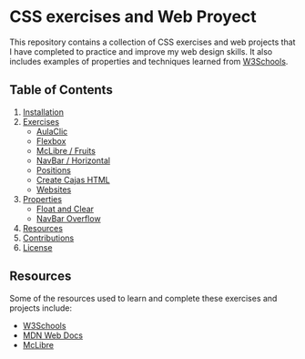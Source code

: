 # CSS exercises and Web Proyect

This repository contains a collection of CSS exercises and web projects that I have completed to practice and improve my web design skills. 
It also includes examples of properties and techniques learned from [W3Schools](https://www.w3schools.com/).

## Table of Contents

1. [Installation](#installation)
2. [Exercises](#exercises)
    - [AulaClic](#aulaclic)
    - [Flexbox](#flexbox)
    - [McLibre / Fruits](#mclibre--fruits)
    - [NavBar / Horizontal](#navbar--horizontal)
    - [Positions](#positions)
    - [Create Cajas HTML](#create-cajas-html)
    - [Websites](#websites)
3. [Properties](#properties)
    - [Float and Clear](#float-and-clear)
    - [NavBar Overflow](#navbar-overflow)
4. [Resources](#resources)
5. [Contributions](#contributions)
6. [License](#license)

## Resources

Some of the resources used to learn and complete these exercises and projects include:

- [W3Schools](https://www.w3schools.com/)
- [MDN Web Docs](https://developer.mozilla.org/)
- [McLibre](https://www.mclibre.org/consultar/htmlcss/index.html)
